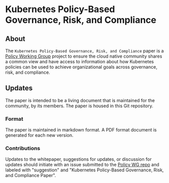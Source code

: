 # Kubernetes Policy-Based Governance, Risk, and Compliance

## About

The `Kubernetes Policy-Based Governance, Risk, and Compliance` paper is a [Policy Working Group](https://github.com/kubernetes/community/tree/master/wg-policy) project to ensure the cloud native community shares a common view and have access to information about how Kubernetes policies can be used to achieve organizational goals across governance, risk, and compliance.

## Updates

The paper is intended to be a living document that is maintained for the community, by its members. The paper is housed in this Git repository.

### Format

The paper is maintained in markdown format. A PDF format document is generated for each new version.

### Contributions

Updates to the whitepaper, suggestions for updates, or discussion for updates should initiate with an issue submitted to the [Policy WG repo](https://github.com/kubernetes-sigs/wg-policy-prototypes) and labeled with "suggestion" and "Kubernetes Policy-Based Governance, Risk, and Compliance Paper".





